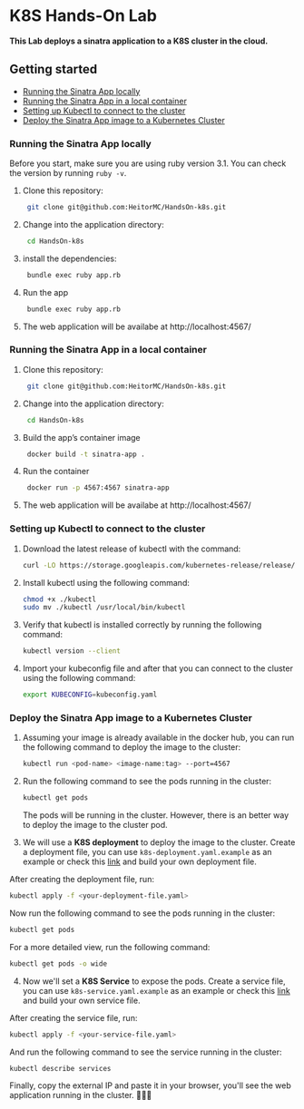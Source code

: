 # K8S Hands-On Lab

**This Lab deploys a sinatra application to a K8S cluster in the cloud.**

## Getting started

- [Running the Sinatra App locally](#running-the-sinatra-app-locally)
- [Running the Sinatra App in a local container](#running-the-sinatra-app-in-a-local-container)
- [Setting up Kubectl to connect to the cluster](#setting-up-kubectl-to-connect-to-the-cluster)
- [Deploy the Sinatra App image to a Kubernetes Cluster](#deploy-the-sinatra-app-image-to-a-kubernetes-cluster)

### Running the Sinatra App locally

Before you start, make sure you are using ruby version 3.1. You can check the version by running `ruby -v`.

1. Clone this repository:

   ```bash
    git clone git@github.com:HeitorMC/HandsOn-k8s.git
   ```

2. Change into the application directory:

   ```bash
    cd HandsOn-k8s
   ```

3. install the dependencies:

   ```bash
    bundle exec ruby app.rb
   ```

4. Run the app

   ```bash
    bundle exec ruby app.rb
   ```

5. The web application will be availabe at http://localhost:4567/

### Running the Sinatra App in a local container

1. Clone this repository:

   ```bash
    git clone git@github.com:HeitorMC/HandsOn-k8s.git
   ```

2. Change into the application directory:

   ```bash
    cd HandsOn-k8s
   ```

3. Build the app’s container image

   ```bash
    docker build -t sinatra-app .
   ```

4. Run the container

   ```bash
    docker run -p 4567:4567 sinatra-app
   ```

5. The web application will be availabe at http://localhost:4567/

### Setting up Kubectl to connect to the cluster

1. Download the latest release of kubectl with the command:

   ```bash
   curl -LO https://storage.googleapis.com/kubernetes-release/release/$(curl -s https://storage.googleapis.com/kubernetes-release/release/stable.txt)/bin/linux/amd64/kubectl
   ```

2. Install kubectl using the following command:

   ```bash
   chmod +x ./kubectl
   sudo mv ./kubectl /usr/local/bin/kubectl
   ```

3. Verify that kubectl is installed correctly by running the following command:

   ```bash
   kubectl version --client
   ```

4. Import your kubeconfig file and after that you can connect to the cluster using the following command:

   ```bash
   export KUBECONFIG=kubeconfig.yaml
   ```

### Deploy the Sinatra App image to a Kubernetes Cluster

1. Assuming your image is already available in the docker hub, you can run the following command to deploy the image to the cluster:

   ```bash
   kubectl run <pod-name> <image-name:tag> --port=4567
   ```

2. Run the following command to see the pods running in the cluster:

   ```bash
   kubectl get pods
   ```

   The pods will be running in the cluster. However, there is an better way to deploy the image to the cluster pod.

3. We will use a **K8S deployment** to deploy the image to the cluster. Create a deployment file, you can use `k8s-deployment.yaml.example` as an example or check this [link](https://kubernetes.io/docs/concepts/workloads/controllers/deployment/) and build your own deployment file.

After creating the deployment file, run:

```bash
kubectl apply -f <your-deployment-file.yaml>
```

Now run the following command to see the pods running in the cluster:

```bash
kubectl get pods
```

For a more detailed view, run the following command:

```bash
kubectl get pods -o wide
```

4. Now we'll set a **K8S Service** to expose the pods. Create a service file, you can use `k8s-service.yaml.example` as an example or check this [link](https://kubernetes.io/docs/concepts/services-networking/service/) and build your own service file.

After creating the service file, run:

```bash
kubectl apply -f <your-service-file.yaml>
```

And run the following command to see the service running in the cluster:

```bash
kubectl describe services
```

Finally, copy the external IP and paste it in your browser, you'll see the web application running in the cluster. 🎉🎉🎉
